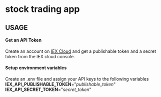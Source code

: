 # stock trading app

## USAGE
#### Get an API Token
Create an account on [IEX Cloud](https://iexcloud.io/) and get a publishable token and a secret token from the IEX cloud console.

#### Setup environment variables
Create an .env file and assign your API keys to the following variables
\
**IEX_API_PUBLISHABLE_TOKEN**="*publishable_token*"\
**IEX_API_SECRET_TOKEN**="*secret_token*"
